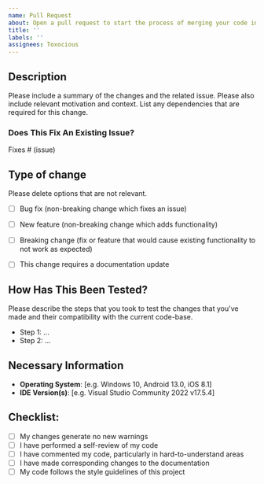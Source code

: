 ```yaml
---
name: Pull Request
about: Open a pull request to start the process of merging your code into the main repository.
title: ''
labels: ''
assignees: Toxocious
---
```


## Description
Please include a summary of the changes and the related issue.
Please also include relevant motivation and context.
List any dependencies that are required for this change.

### Does This Fix An Existing Issue?
Fixes # (issue)



## Type of change
Please delete options that are not relevant.

- [ ] Bug fix (non-breaking change which fixes an issue)
- [ ] New feature (non-breaking change which adds functionality)
- [ ] Breaking change (fix or feature that would cause existing functionality to not work as expected)
- [ ] This change requires a documentation update



## How Has This Been Tested?
Please describe the steps that you took to test the changes that you've made and their compatibility with the current code-base.

- Step 1: ...
- Step 2: ...



## Necessary Information
- **Operating System**: [e.g. Windows 10, Android 13.0, iOS 8.1]
- **IDE Version(s)**: [e.g. Visual Studio Community 2022 v17.5.4]



## Checklist:
- [ ] My changes generate no new warnings
- [ ] I have performed a self-review of my code
- [ ] I have commented my code, particularly in hard-to-understand areas
- [ ] I have made corresponding changes to the documentation
- [ ] My code follows the style guidelines of this project
